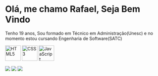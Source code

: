 # Olá, me chamo Rafael, Seja Bem Vindo
Tenho 19 anos, Sou formado em Técnico em Administração(Unesc) e no momento
estou cursando Engenharia de Software(SATC)
<div> </div>




  <img src="https://img.icons8.com/color/2x/html-5.png" width="50" alt="HTML5"> <img src="https://img.icons8.com/color/2x/css3.png" width="50" alt="CSS3"> <img src="https://static.vecteezy.com/system/resources/previews/027/127/560/non_2x/javascript-logo-javascript-icon-transparent-free-png.png" width="50" alt="JavaScript">
 





<div>
  
  <a href="https://www.instagram.com/rafaelcechinel_/" target="_blank"><img src="https://img.shields.io/badge/-Instagram-%23E4405F?style=for-the-badge&logo=instagram&logoColor=white" target="_blank"></a>
  <a href = "mailto: rafaelcechinel4@gmail.com"><img src="https://img.shields.io/badge/-Gmail-%23333?style=for-the-badge&logo=gmail&logoColor=white" target="_blank"></a>
  <a href="https://www.linkedin.com/in/rafael-cechinel-pacheco-708696239/" target="_blank"><img src="https://img.shields.io/badge/-LinkedIn-%230077B5?style=for-the-badge&logo=linkedin&logoColor=white" target="_blank"></a> 
</div>

